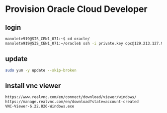 # Provision Oracle Cloud Developer



## login

```bash
manolete919@SIS_CEN1_071:~$ cd oracle/
manolete919@SIS_CEN1_071:~/oracle$ ssh -i private.key opc@129.213.127.9
```



## update

```bash
sudo yum -y update --skip-broken
```



## install vnc viewer

```bash
https://www.realvnc.com/en/connect/download/viewer/windows/
https://manage.realvnc.com/en/download?state=account-created
VNC-Viewer-6.22.826-Windows.exe
```

